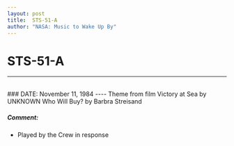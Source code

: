 ```yaml
---
layout: post
title:  STS-51-A
author: "NASA: Music to Wake Up By"
---
```


# STS-51-A
----
<br/>
### DATE: November 11, 1984
----
Theme from film Victory at Sea by UNKNOWN
Who Will Buy? by Barbra Streisand

##### Comment:
* Played by the Crew in response
